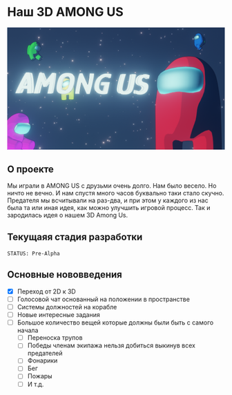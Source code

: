 
# Наш 3D AMONG US
![Alt-текст](https://github.com/IvanLink-py/MyAmong3D/blob/main/BlendersForUnity/MainScreen.png?raw=true "Наш 3D AMONG US")



## О проекте
Мы играли в AMONG US с друзьми очень долго. Нам было весело. Но ничто не вечно. И нам спустя много часов буквально таки стало скучно. Предателя мы всчитывали на раз-два, и при этом у каждого из нас была та или иная идея, как можно улучшить игровой процесс. Так и зародилась идея о нашем 3D Among Us.

## Текущаяя стадия разработки

    STATUS: Pre-Alpha
    
## Основные нововведения

- [X] Переход от 2D к 3D
- [ ] Голосовой чат основанный на положении в пространстве
- [ ] Системы должностей на корабле
- [ ] Новые интересные задания
- [ ] Большое количество вещей которые должны были быть с самого начала
	- [ ] Переноска трупов
	- [ ] Победы членам экипажа нельзя добиться выкинув всех предателей
	- [ ] Фонарики
	- [ ] Бег
	- [ ] Пожары
	- [ ] И т.д.